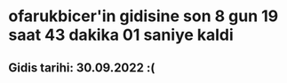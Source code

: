 # ofarukbicer'in gidisine son 8 gun 19 saat 43 dakika 01 saniye kaldi

## Gidis tarihi: 30.09.2022 :(